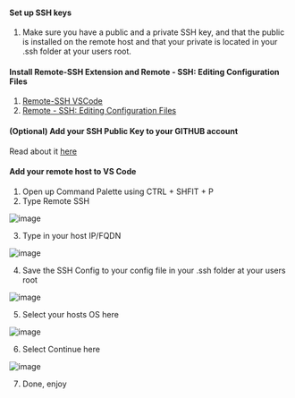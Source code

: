 #### Set up SSH keys 

1. Make sure you have a public and a private SSH key, and that the public is installed on the remote host 
and that your private is located in your .ssh folder at your users root.

#### Install Remote-SSH Extension and Remote - SSH: Editing Configuration Files
1. [Remote-SSH VSCode ](https://marketplace.visualstudio.com/items?itemName=ms-vscode-remote.remote-ssh )
2. [Remote - SSH: Editing Configuration Files ]( https://marketplace.visualstudio.com/items?itemName=ms-vscode-remote.remote-ssh-edit)

#### (Optional) Add your SSH Public Key to your GITHUB account
Read about it [here](https://docs.github.com/en/authentication/connecting-to-github-with-ssh/adding-a-new-ssh-key-to-your-github-account)

#### Add your remote host to VS Code
1. Open up Command Palette using CTRL + SHFIT + P
2. Type Remote SSH  

![image](https://user-images.githubusercontent.com/1687761/180872028-5bdf1063-c642-42d1-b8c6-f47830c1d149.png)

3. Type in your host IP/FQDN

![image](https://user-images.githubusercontent.com/1687761/180873809-9649f9e1-a1ca-4213-9278-af233221e502.png)

4. Save the SSH Config to your config file in your .ssh folder at your users root 

![image](https://user-images.githubusercontent.com/1687761/180874059-5750181e-1fbd-479f-a32f-9d804bcdc3a2.png)

5. Select your hosts OS here 

![image](https://user-images.githubusercontent.com/1687761/180874260-b4bc3122-d7d7-439c-b206-d8229c0238b7.png)

6. Select Continue here 
 
![image](https://user-images.githubusercontent.com/1687761/180874451-e93df1d8-b96e-434a-a7d6-ae82b57125c8.png)

7. Done, enjoy


